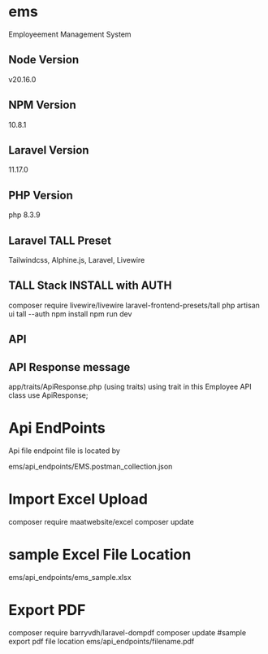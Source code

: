 # ems
Employeement Management System

## Node Version
v20.16.0
## NPM Version
10.8.1
## Laravel Version
11.17.0
## PHP Version
php 8.3.9
## Laravel TALL Preset
Tailwindcss,
Alphine.js,
Laravel,
Livewire
## TALL Stack INSTALL with AUTH
composer require livewire/livewire laravel-frontend-presets/tall
php artisan ui tall --auth
npm install
npm run dev
## API
## API Response message
app/traits/ApiResponse.php (using traits)
using trait in this Employee API class
  use ApiResponse;

# Api EndPoints

Api file endpoint file is located by 

ems/api_endpoints/EMS.postman_collection.json

# Import Excel Upload

composer require maatwebsite/excel
composer update

# sample Excel File Location
ems/api_endpoints/ems_sample.xlsx

# Export PDF

composer require barryvdh/laravel-dompdf
composer update
#sample export pdf file location
ems/api_endpoints/filename.pdf




